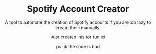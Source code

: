 <div align="center">
  <h1>Spotify Account Creator</h1>
  <p>A tool to automate the creation of Spotify accounts if you are too lazy to create them manually.</p>
  <p>Just created this for fun lol</p>
  <p>ps: ik the code is bad</p>
</div>